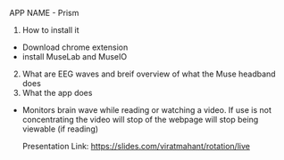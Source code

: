 APP NAME - Prism
1) How to install it
 - Download chrome extension
 - install MuseLab and MuseIO
2) What are EEG waves and breif overview of what the Muse headband does
3) What the app does
* Monitors brain wave while reading or watching a video. If use is not concentrating the video will stop of the webpage will stop being 
  viewable (if reading)
  
  Presentation Link: https://slides.com/viratmahant/rotation/live 
